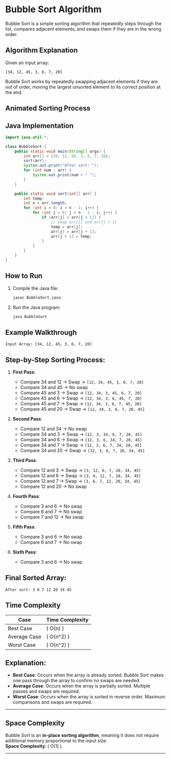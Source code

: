 # Bubble Sort Algorithm

Bubble Sort is a simple sorting algorithm that repeatedly steps through the list, compares adjacent elements, and swaps them if they are in the wrong order.

## Algorithm Explanation

Given an input array:

```
[34, 12, 45, 3, 6, 7, 20]
```

Bubble Sort works by repeatedly swapping adjacent elements if they are out of order, moving the largest unsorted element to its correct position at the end.

## Animated Sorting Process



## Java Implementation

```java
import java.util.*;

class BubbleSort {
    public static void main(String[] args) {
        int arr[] = {34, 12, 45, 3, 6, 7, 20};
        sort(arr);
        System.out.print("After sort: ");
        for (int num : arr) {
            System.out.print(num + " ");
        }
    }

    public static void sort(int[] arr) {
        int temp;
        int n = arr.length;
        for (int i = 0; i < n - 1; i++) {
            for (int j = 0; j < n - 1 - i; j++) {
                if (arr[j] > arr[j + 1]) {
                    // Swap arr[j] and arr[j + 1]
                    temp = arr[j];
                    arr[j] = arr[j + 1];
                    arr[j + 1] = temp;
                }
            }
        }
    }
}
```

## How to Run

1. Compile the Java file:
   ```sh
   javac BubbleSort.java
   ```
2. Run the Java program:
   ```sh
   java BubbleSort
   ```



## Example Walkthrough

```
Input Array: [34, 12, 45, 3, 6, 7, 20]
```

## Step-by-Step Sorting Process:

1. **First Pass**:
   - Compare 34 and 12 → Swap → `[12, 34, 45, 3, 6, 7, 20]`
   - Compare 34 and 45 → No swap
   - Compare 45 and 3 → Swap → `[12, 34, 3, 45, 6, 7, 20]`
   - Compare 45 and 6 → Swap → `[12, 34, 3, 6, 45, 7, 20]`
   - Compare 45 and 7 → Swap → `[12, 34, 3, 6, 7, 45, 20]`
   - Compare 45 and 20 → Swap → `[12, 34, 3, 6, 7, 20, 45]`

2. **Second Pass**:
   - Compare 12 and 34 → No swap
   - Compare 34 and 3 → Swap → `[12, 3, 34, 6, 7, 20, 45]`
   - Compare 34 and 6 → Swap → `[12, 3, 6, 34, 7, 20, 45]`
   - Compare 34 and 7 → Swap → `[12, 3, 6, 7, 34, 20, 45]`
   - Compare 34 and 20 → Swap → `[12, 3, 6, 7, 20, 34, 45]`

3. **Third Pass**:
   - Compare 12 and 3 → Swap → `[3, 12, 6, 7, 20, 34, 45]`
   - Compare 12 and 6 → Swap → `[3, 6, 12, 7, 20, 34, 45]`
   - Compare 12 and 7 → Swap → `[3, 6, 7, 12, 20, 34, 45]`
   - Compare 12 and 20 → No swap

4. **Fourth Pass**:
   - Compare 3 and 6 → No swap
   - Compare 6 and 7 → No swap
   - Compare 7 and 12 → No swap

5. **Fifth Pass**:
   - Compare 3 and 6 → No swap
   - Compare 6 and 7 → No swap

6. **Sixth Pass**:
   - Compare 3 and 6 → No swap


## Final Sorted Array:
```
After sort: 3 6 7 12 20 34 45
```

## Time Complexity

| Case          | Time Complexity |
|---------------|-----------------|
| Best Case     | \( O(n) \)      |
| Average Case  | \( O(n^2) \)    |
| Worst Case    | \( O(n^2) \)    |

## Explanation:
- **Best Case**: Occurs when the array is already sorted. Bubble Sort makes one pass through the array to confirm no swaps are needed.
- **Average Case**: Occurs when the array is partially sorted. Multiple passes and swaps are required.
- **Worst Case**: Occurs when the array is sorted in reverse order. Maximum comparisons and swaps are required.

---

## Space Complexity

Bubble Sort is an **in-place sorting algorithm**, meaning it does not require additional memory proportional to the input size.  
**Space Complexity**: \( O(1) \).

---
